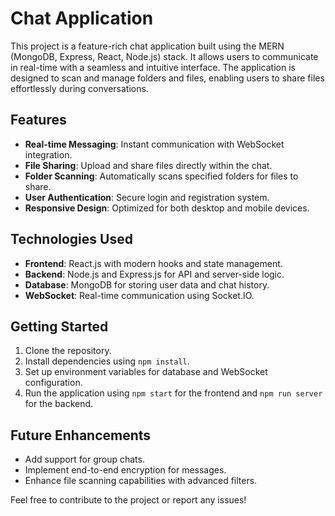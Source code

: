 # Chat Application

This project is a feature-rich chat application built using the MERN (MongoDB, Express, React, Node.js) stack. It allows users to communicate in real-time with a seamless and intuitive interface. The application is designed to scan and manage folders and files, enabling users to share files effortlessly during conversations.

## Features

- **Real-time Messaging**: Instant communication with WebSocket integration.
- **File Sharing**: Upload and share files directly within the chat.
- **Folder Scanning**: Automatically scans specified folders for files to share.
- **User Authentication**: Secure login and registration system.
- **Responsive Design**: Optimized for both desktop and mobile devices.

## Technologies Used

- **Frontend**: React.js with modern hooks and state management.
- **Backend**: Node.js and Express.js for API and server-side logic.
- **Database**: MongoDB for storing user data and chat history.
- **WebSocket**: Real-time communication using Socket.IO.

## Getting Started

1. Clone the repository.
2. Install dependencies using `npm install`.
3. Set up environment variables for database and WebSocket configuration.
4. Run the application using `npm start` for the frontend and `npm run server` for the backend.

## Future Enhancements

- Add support for group chats.
- Implement end-to-end encryption for messages.
- Enhance file scanning capabilities with advanced filters.

Feel free to contribute to the project or report any issues!